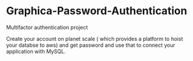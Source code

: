 # Graphica-Password-Authentication
Multifactor authentication project

Create your account on planet scale ( which provides a platform to hoist your databse to aws) and get password and use that to connect your application with MySQL.

